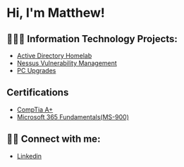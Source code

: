 <h1>Hi, I'm Matthew! 
<h2>👨🏾‍💻 Information Technology Projects:</h2>

- [Active Directory Homelab](https://github.com/MooreITsolutions/Active-Directory-Lab)
- [Nessus Vulnerability Management](https://github.com/MooreITsolutions/Active-Directory-Lab) <b><i></b></i>
- [PC Upgrades](https://github.com/MooreITsolutions/PC-Upgrades)



<h2>Certifications</h2>

- [CompTia A+](https://www.credly.com/badges/5e906919-8997-42fd-ae5b-7ee72cd76229/public_url)
- [Microsoft 365 Fundamentals(MS-900)](https://www.credly.com/badges/f6be8aa0-f55e-4a09-950e-47620a93ec84/public_url)

<h2> 🤳🏾 Connect with me:</h2>

- [Linkedin](linkedin.com/in/mooresystemsolutions)

